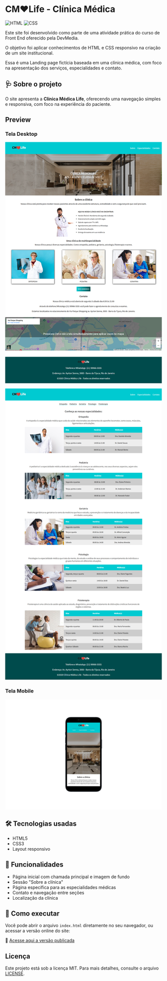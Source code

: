 # CM❤️Life - Clínica Médica

![HTML](https://img.shields.io/badge/HTML5-E34F26?style=for-the-badge&logo=html5&logoColor=white)
![CSS](https://img.shields.io/badge/CSS3-1572B6?style=for-the-badge&logo=css3&logoColor=white)

Este site foi desenvolvido como parte de uma atividade prática do curso de Front End oferecido pela DevMedia.

O objetivo foi aplicar conhecimentos de HTML e CSS responsivo na criação de um site institucional.

Essa é uma Landing page fictícia baseada em uma clínica médica, com foco na apresentação dos serviços, especialidades e contato.


## 🩺 Sobre o projeto

O site apresenta a **Clínica Médica Life**, oferecendo uma navegação simples e responsiva, com foco na experiência do paciente.

## Preview

### Tela Desktop
![Preview - Desktop](./assets/desktop.png)

![Preview - Desktop](./assets/desktop2.png)

### Tela Mobile
![Preview - Mobile](./assets/mobile.png)

## 🛠 Tecnologias usadas

- HTML5
- CSS3
- Layout responsivo

## 📑 Funcionalidades

- Página inicial com chamada principal e imagem de fundo
- Sessão "Sobre a clínica"
- Página específica para as especialidades médicas
- Contato e navegação entre seções
- Localização da clínica

## 🚀 Como executar

Você pode abrir o arquivo `index.html` diretamente no seu navegador, ou acessar a versão online do site:

🔗 [Acesse aqui a versão publicada](https://web-site-hospital.vercel.app/)

## Licença

Este projeto está sob a licença MIT. Para mais detalhes, consulte o arquivo [LICENSE](LICENSE).
